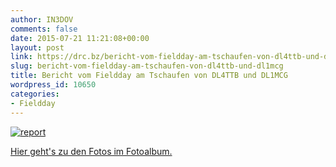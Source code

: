 ```yaml
---
author: IN3DOV
comments: false
date: 2015-07-21 11:21:08+00:00
layout: post
link: https://drc.bz/bericht-vom-fieldday-am-tschaufen-von-dl4ttb-und-dl1mcg/
slug: bericht-vom-fieldday-am-tschaufen-von-dl4ttb-und-dl1mcg
title: Bericht vom Fieldday am Tschaufen von DL4TTB und DL1MCG
wordpress_id: 10650
categories:
- Fieldday
---
```


[![report](https://drc.bz/wp-content/uploads/2015/07/report.jpg)](https://drc.bz/wp-content/uploads/2015/07/report.jpg)

[Hier geht's zu den Fotos im Fotoalbum.](https://drc.bz/drc-intern/fotoalbum/?occur=1&cover=0&album=89)
